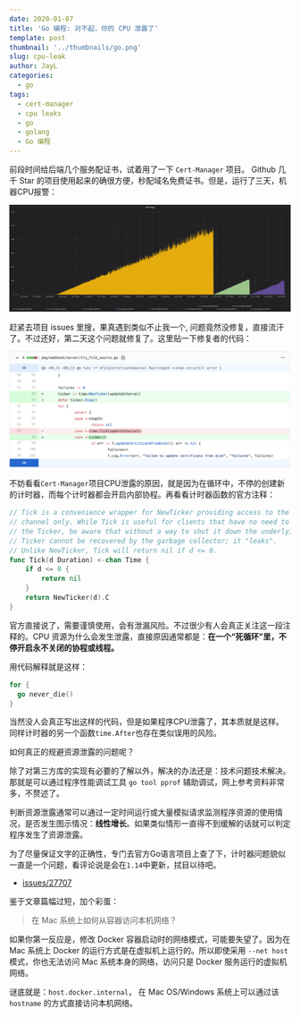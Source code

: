 ```yaml
---
date: 2020-01-07
title: 'Go 编程: 对不起，你的 CPU 泄露了'
template: post
thumbnail: '../thumbnails/go.png'
slug: cpu-leak
author: JayL
categories:
  - go
tags:
  - cert-manager  
  - cpu leaks
  - go
  - golang
  - Go 编程
---
```


前段时间给后端几个服务配证书，试着用了一下 `Cert-Manager` 项目。 Github 几千 Star 的项目使用起来的确很方便，秒配域名免费证书。但是，运行了三天，机器CPU报警：

![](../images/cpu-leak.png)

赶紧去项目 issues 里搜，果真遇到类似不止我一个, 问题竟然没修复，直接流汗了。不过还好，第二天这个问题就修复了。这里贴一下修复者的代码：

![](../images/diff.png)

不妨看看`Cert-Manager`项目CPU泄露的原因，就是因为在循环中，不停的创建新的计时器，而每个计时器都会开启内部协程。再看看计时器函数的官方注释：

````go
// Tick is a convenience wrapper for NewTicker providing access to the ticking
// channel only. While Tick is useful for clients that have no need to shut down
// the Ticker, be aware that without a way to shut it down the underlying
// Ticker cannot be recovered by the garbage collector; it "leaks".
// Unlike NewTicker, Tick will return nil if d <= 0.
func Tick(d Duration) <-chan Time {
	if d <= 0 {
		return nil
	}
	return NewTicker(d).C
}
````

官方直接说了，需要谨慎使用，会有泄漏风险。不过很少有人会真正关注这一段注释的。CPU 资源为什么会发生泄露，直接原因通常都是：**在一个“死循环”里，不停开启永不关闭的协程或线程。**

用代码解释就是这样：

````go
for {
  go never_die()
}
````

当然没人会真正写出这样的代码，但是如果程序CPU泄露了，其本质就是这样。同样计时器的另一个函数`time.After`也存在类似误用的风险。

如何真正的规避资源泄露的问题呢？

除了对第三方库的实现有必要的了解以外，解决的办法还是：技术问题技术解决。那就是可以通过程序性能调试工具 `go tool pprof` 辅助调试，网上参考资料非常多，不赘述了。

判断资源泄露通常可以通过一定时间运行或大量模拟请求监测程序资源的使用情况，是否发生图示情况：**线性增长**。如果类似情形一直得不到缓解的话就可以判定程序发生了资源泄露。

为了尽量保证文字的正确性，专门去官方Go语言项目上查了下，计时器问题貌似一直是一个问题，看评论说是会在`1.14`中更新，拭目以待吧。

- [issues/27707](https://github.com/golang/go/issues/27707)

鉴于文章篇幅过短，加个彩蛋：

> 在 Mac 系统上如何从容器访问本机网络？

如果你第一反应是，修改 Docker 容器启动时的网络模式，可能要失望了。因为在 Mac 系统上 Docker 的运行方式是在虚拟机上运行的。所以即使采用 `--net host` 模式，你也无法访问 Mac 系统本身的网络，访问只是 Docker 服务运行的虚拟机网络。

谜底就是：`host.docker.internal`， 在 Mac OS/Windows 系统上可以通过该 `hostname` 的方式直接访问本机网络。
